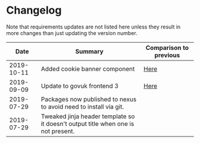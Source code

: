 # Changelog

Note that requirements updates are not listed here unless they result in more changes than just updating the version number.

| Date | Summary | Comparison to previous |
|---|---|---|
| 2019-10-11 | Added cookie banner component | [Here](https://github.com/LandRegistry/hmlr-design-system/pull/52)|
| 2019-09-09 | Update to govuk frontend 3 | [Here](https://github.com/LandRegistry/hmlr-design-system/pull/50) |
| 2019-07-29 | Packages now published to nexus to avoid need to install via git. | |
| 2019-07-29 | Tweaked jinja header template so it doesn't output title when one is not present. | |
